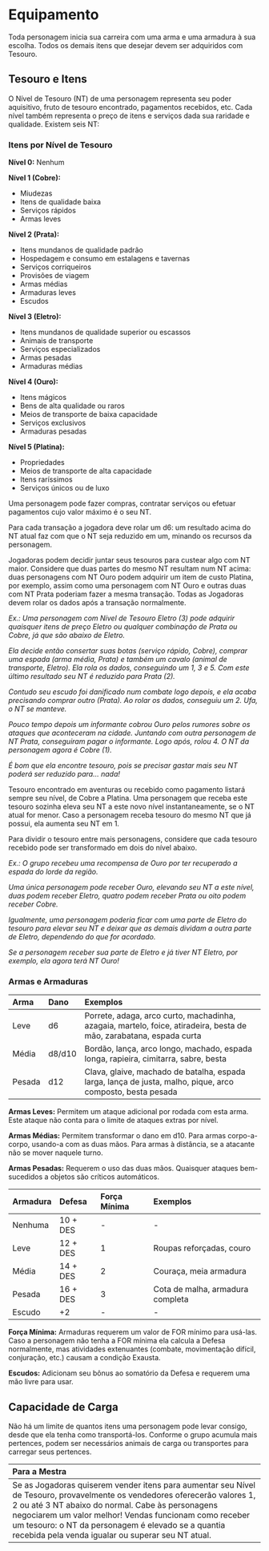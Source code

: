 # **Equipamento**

Toda personagem inicia sua carreira com uma arma e uma armadura à sua escolha. Todos os demais itens que desejar devem ser adquiridos com Tesouro.

## **Tesouro e Itens**

O Nível de Tesouro (NT) de uma personagem representa seu poder aquisitivo, fruto de tesouro encontrado, pagamentos recebidos, etc. Cada nível também representa o preço de itens e serviços dada sua raridade e qualidade. Existem seis NT:

### **Itens por Nível de Tesouro**

**Nível 0:** Nenhum

**Nível 1 (Cobre):** 

* Miudezas  
* Itens de qualidade baixa  
* Serviços rápidos  
* Armas leves

**Nível 2 (Prata):**

* Itens mundanos de qualidade padrão  
* Hospedagem e consumo em estalagens e tavernas  
* Serviços corriqueiros  
* Provisões de viagem  
* Armas médias  
* Armaduras leves  
* Escudos

**Nível 3 (Eletro):**

* Itens mundanos de qualidade superior ou escassos  
* Animais de transporte  
* Serviços especializados  
* Armas pesadas  
* Armaduras médias

**Nível 4 (Ouro):** 

* Itens mágicos  
* Bens de alta qualidade ou raros  
* Meios de transporte de baixa capacidade  
* Serviços exclusivos  
* Armaduras pesadas

**Nível 5 (Platina):**

* Propriedades  
* Meios de transporte de alta capacidade  
* Itens raríssimos  
* Serviços únicos ou de luxo

Uma personagem pode fazer compras, contratar serviços ou efetuar pagamentos cujo valor máximo é o seu NT.

Para cada transação a jogadora deve rolar um d6: um resultado acima do NT atual faz com que o NT seja reduzido em um, minando os recursos da personagem. 

Jogadoras podem decidir juntar seus tesouros para custear algo com NT maior. Considere que duas partes do mesmo NT resultam num NT acima: duas personagens com NT Ouro podem adquirir um item de custo Platina, por exemplo, assim como uma personagem com NT Ouro e outras duas com NT Prata poderiam fazer a mesma transação. Todas as Jogadoras devem rolar os dados após a transação normalmente.

*Ex.: Uma personagem com Nível de Tesouro Eletro (3) pode adquirir quaisquer itens de preço Eletro ou qualquer combinação de Prata ou Cobre, já que são abaixo de Eletro.*

*Ela decide então consertar suas botas (serviço rápido, Cobre), comprar uma espada (arma média, Prata) e também um cavalo (animal de transporte, Eletro). Ela rola os dados, conseguindo um 1, 3 e 5\. Com este último resultado seu NT é reduzido para Prata (2).*

 *Contudo seu escudo foi danificado num combate logo depois, e ela acaba precisando comprar outro (Prata). Ao rolar os dados, conseguiu um 2\. Ufa, o NT se manteve.*

*Pouco tempo depois um informante cobrou Ouro pelos rumores sobre os ataques que aconteceram na cidade. Juntando com outra personagem de NT Prata, conseguiram pagar o informante. Logo após, rolou 4\. O NT da personagem agora é Cobre (1).*

 *É bom que ela encontre tesouro, pois se precisar gastar mais seu NT poderá ser reduzido para… nada\!*

Tesouro encontrado em aventuras ou recebido como pagamento listará sempre seu nível, de Cobre a Platina. Uma personagem que receba este tesouro sozinha eleva seu NT a este novo nível instantaneamente, se o NT atual for menor. Caso a personagem receba tesouro do mesmo NT que já possui, ela aumenta seu NT em 1\.

Para dividir o tesouro entre mais personagens, considere que cada tesouro recebido pode ser transformado em dois do nível abaixo.

*Ex.: O grupo recebeu uma recompensa de Ouro por ter recuperado a espada do lorde da região.*

*Uma única personagem pode receber Ouro, elevando seu NT a este nível, duas podem receber Eletro, quatro podem receber Prata ou oito podem receber Cobre.*

*Igualmente, uma personagem poderia ficar com uma parte de Eletro do tesouro para elevar seu NT e deixar que as demais dividam a outra parte de Eletro, dependendo do que for acordado.*

*Se a personagem receber sua parte de Eletro e já tiver NT Eletro, por exemplo, ela agora terá NT Ouro\!*

### **Armas e Armaduras**

| Arma | Dano | Exemplos |
| :---- | :---- | :---- |
| Leve | d6 | Porrete, adaga, arco curto, machadinha, azagaia, martelo, foice, atiradeira, besta de mão, zarabatana, espada curta |
| Média | d8/d10 | Bordão, lança, arco longo, machado, espada longa, rapieira, cimitarra, sabre, besta |
| Pesada | d12 | Clava, glaive, machado de batalha, espada larga, lança de justa, malho, pique, arco composto, besta pesada |

**Armas Leves:** Permitem um ataque adicional por rodada com esta arma. Este ataque não conta para o limite de ataques extras por nível.

**Armas Médias:** Permitem transformar o dano em d10. Para armas corpo-a-corpo, usando-a com as duas mãos. Para armas à distância, se a atacante não se mover naquele turno.

**Armas Pesadas:** Requerem o uso das duas mãos. Quaisquer ataques bem-sucedidos a objetos são críticos automáticos.

| Armadura | Defesa | Força Mínima | Exemplos |
| :---- | :---- | :---- | :---- |
| Nenhuma | 10 \+ DES | \- | \- |
| Leve | 12 \+ DES | 1 | Roupas reforçadas, couro |
| Média | 14 \+ DES | 2 | Couraça, meia armadura |
| Pesada | 16 \+ DES | 3 | Cota de malha, armadura completa |
| Escudo | \+2 | \- | \- |

**Força Mínima:** Armaduras requerem um valor de FOR mínimo para usá-las. Caso a personagem não tenha a FOR mínima ela calcula a Defesa normalmente, mas atividades extenuantes (combate, movimentação difícil, conjuração, etc.) causam a condição Exausta.

**Escudos:** Adicionam seu bônus ao somatório da Defesa e requerem uma mão livre para usar. 

## **Capacidade de Carga**

Não há um limite de quantos itens uma personagem pode levar consigo, desde que ela tenha como transportá-los. Conforme o grupo acumula mais pertences, podem ser necessários animais de carga ou transportes para carregar seus pertences.

| Para a Mestra |
| :---- |
| Se as Jogadoras quiserem vender itens para aumentar seu Nível de Tesouro, provavelmente os vendedores oferecerão valores 1, 2 ou até 3 NT abaixo do normal. Cabe às personagens negociarem um valor melhor\! Vendas funcionam como receber um tesouro: o NT da personagem é elevado se a quantia recebida pela venda igualar ou superar seu NT atual. |


